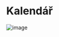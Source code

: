 # Kalendář
![image](https://user-images.githubusercontent.com/91047451/164980362-10861f1c-ee7b-4aa7-b300-b5e326490ffe.png)
